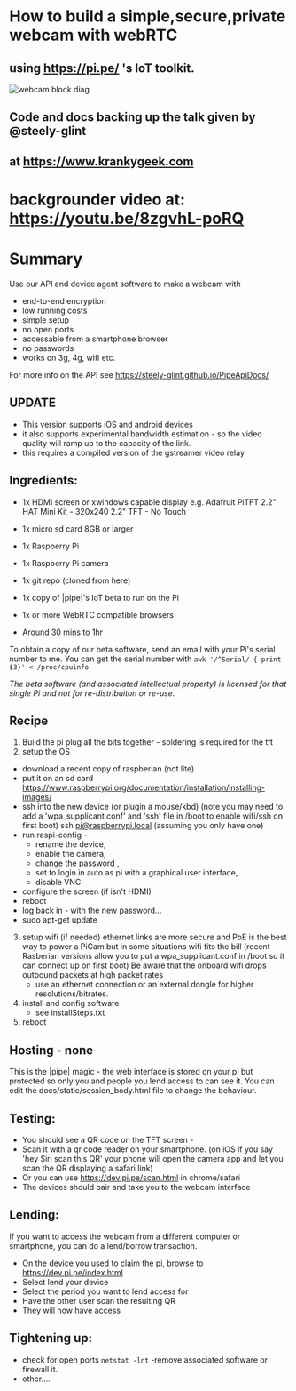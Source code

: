 # How to build a simple,secure,private webcam with webRTC
## using https://pi.pe/ 's IoT toolkit.
![webcam block diag](/docs/img/overview-pipe-webcam.png)
## Code and docs backing up the talk given by @steely-glint 
## at https://www.krankygeek.com
# backgrounder video at: https://youtu.be/8zgvhL-poRQ

# Summary 
Use our API and device agent software to make a webcam with
* end-to-end encryption
* low running costs
* simple setup
* no open ports 
* accessable from a smartphone browser
* no passwords
* works on 3g, 4g, wifi etc.

For more info on the API see https://steely-glint.github.io/PipeApiDocs/
## UPDATE
 * This version supports iOS and android devices
 * it also supports experimental bandwidth estimation - so the video quality will ramp up
   to the capacity of the link.
 * this requires a compiled version of the gstreamer video relay
## Ingredients:

 * 1x HDMI screen or xwindows capable display e.g.
   Adafruit PiTFT 2.2" HAT Mini Kit - 320x240 2.2" TFT - No Touch 
  
 * 1x micro sd card 8GB or larger 
 * 1x Raspberry Pi 
 * 1x Raspberry Pi camera
 * 1x git repo (cloned from here)
 * 1x copy of |pipe|'s IoT beta to run on the Pi
 * 1x or more WebRTC compatible browsers
 * Around 30 mins to 1hr

To obtain a copy of our beta software, send an email with your Pi's serial
number to me. You can get the serial number with 
`awk '/^Serial/ { print $3}' < /proc/cpuinfo`

_The beta software (and associated intellectual property) is licensed for
that single Pi and not for re-distribuiton or re-use._

## Recipe
1. Build the pi
plug all the bits together - soldering is required for the tft 
2. setup the OS
  * download a recent copy of raspberian (not lite)
  * put it on an sd card
https://www.raspberrypi.org/documentation/installation/installing-images/
  * ssh into the new device (or plugin a mouse/kbd) 
     (note you may need to add a 'wpa_supplicant.conf' and 'ssh' file in /boot to enable wifi/ssh on first boot)
    ssh pi@raspberrypi.local (assuming you only have one)
  * run raspi-config -
      * rename the device, 
      * enable the camera, 
      * change the password , 
      * set to login in auto as pi with a graphical user interface, 
      * disable VNC 
  * configure the screen (if isn't HDMI)
  * reboot
  * log back in - with the new password...
  * sudo apt-get update
3. setup wifi (if needed)
   ethernet links are more secure and PoE is the best way to power a PiCam
   but in some situations wifi fits the bill
   (recent Rasberian versions allow you to put a wpa_supplicant.conf in /boot so it can
   connect up on first boot)
   Be aware that the onboard wifi drops outbound packets at high packet rates
   - use an ethernet connection or an external dongle for higher resolutions/bitrates.
4. install and config software
   * see installSteps.txt
5. reboot

## Hosting - none
This is the |pipe| magic - the web interface is stored on your pi
but protected so only you and people you lend access to can see it.
You can edit the docs/static/session_body.html file to change the behaviour.


## Testing:
* You should see a QR code on the TFT screen -
* Scan it with a qr code reader on your smartphone.
  (on iOS if you say 'hey Siri scan this QR' your phone will open the camera app and let you scan the QR displaying a safari link)
* Or you can use https://dev.pi.pe/scan.html in chrome/safari
* The devices should pair and take you to the webcam interface

## Lending:
If you want to access the webcam from a different computer or smartphone,
you can do a lend/borrow transaction.

* On the device you used to claim the pi, browse to https://dev.pi.pe/index.html
* Select lend your device
* Select the period you want to lend access for
* Have the other user scan the resulting QR
* They will now have access

## Tightening up:
* check for open ports
`netstat -lnt`
-remove associated software or firewall it.
* other....


